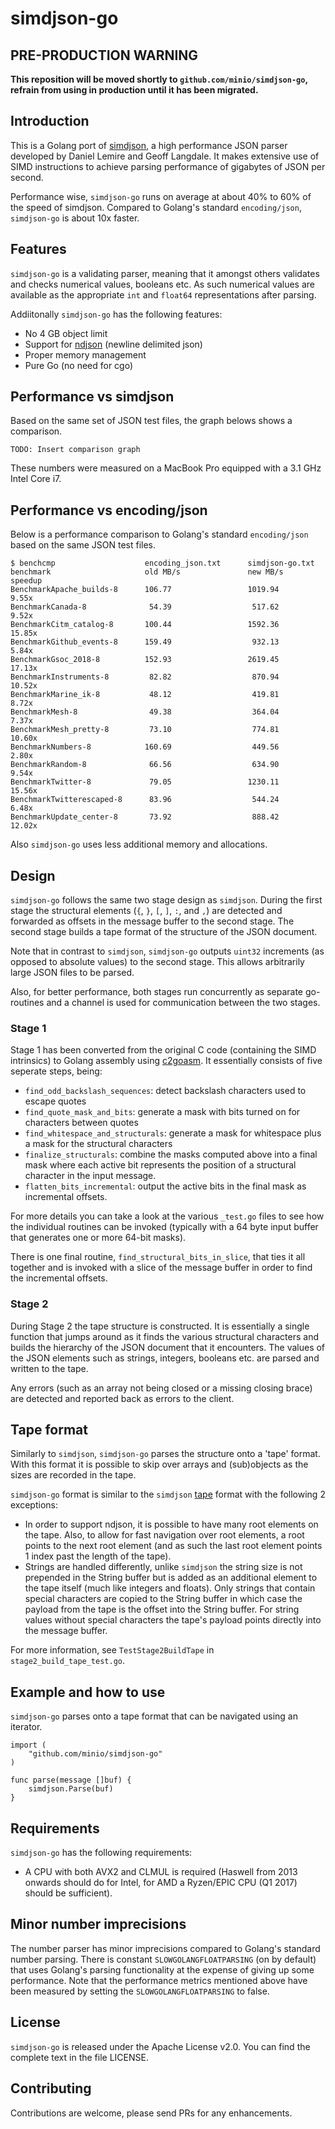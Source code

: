 # simdjson-go

## PRE-PRODUCTION WARNING

**This reposition will be moved shortly to `github.com/minio/simdjson-go`, refrain from using in production until it has been migrated.**

## Introduction

This is a Golang port of [simdjson](https://github.com/lemire/simdjson), a high performance JSON parser developed by Daniel Lemire and Geoff Langdale. It makes extensive use of SIMD instructions to achieve parsing performance of gigabytes of JSON per second.

Performance wise, `simdjson-go` runs on average at about 40% to 60% of the speed of simdjson. Compared to Golang's standard `encoding/json`, `simdjson-go` is about 10x faster. 

## Features

`simdjson-go` is a validating parser, meaning that it amongst others validates and checks numerical values, booleans etc. As such numerical values are available as the appropriate `int` and `float64` representations after parsing.

Addiitonally `simdjson-go` has the following features:

- No 4 GB object limit
- Support for [ndjson](http://ndjson.org/) (newline delimited json)
- Proper memory management
- Pure Go (no need for cgo)

## Performance vs simdjson

Based on the same set of JSON test files, the graph belows shows a comparison.

`TODO: Insert comparison graph`

These numbers were measured on a MacBook Pro equipped with a 3.1 GHz Intel Core i7.

## Performance vs encoding/json

Below is a performance comparison to Golang's standard `encoding/json` based on the same JSON test files.

```
$ benchcmp                    encoding_json.txt      simdjson-go.txt
benchmark                     old MB/s               new MB/s         speedup
BenchmarkApache_builds-8      106.77                 1019.94           9.55x
BenchmarkCanada-8              54.39                  517.62           9.52x
BenchmarkCitm_catalog-8       100.44                 1592.36          15.85x
BenchmarkGithub_events-8      159.49                  932.13           5.84x
BenchmarkGsoc_2018-8          152.93                 2619.45          17.13x
BenchmarkInstruments-8         82.82                  870.94          10.52x
BenchmarkMarine_ik-8           48.12                  419.81           8.72x
BenchmarkMesh-8                49.38                  364.04           7.37x
BenchmarkMesh_pretty-8         73.10                  774.81          10.60x
BenchmarkNumbers-8            160.69                  449.56           2.80x
BenchmarkRandom-8              66.56                  634.90           9.54x
BenchmarkTwitter-8             79.05                 1230.11          15.56x
BenchmarkTwitterescaped-8      83.96                  544.24           6.48x
BenchmarkUpdate_center-8       73.92                  888.42          12.02x
```

Also `simdjson-go` uses less additional memory and allocations.

## Design

`simdjson-go` follows the same two stage design as `simdjson`. During the first stage the structural elements (`{`, `}`, `[`, `]`, `:`, and `,`) are detected and forwarded as offsets in the message buffer to the second stage. The second stage builds a tape format of the structure of the JSON document. 

Note that in contrast to `simdjson`, `simdjson-go` outputs `uint32` increments (as opposed to absolute values) to the second stage. This allows arbitrarily large JSON files to be parsed. 

Also, for better performance, both stages run concurrently as separate go-routines and a channel is used for communication between the two stages.

### Stage 1

Stage 1 has been converted from the original C code (containing the SIMD intrinsics) to Golang assembly using [c2goasm](https://github.com/minio/c2goasm). It essentially consists of five seperate steps, being: 

- `find_odd_backslash_sequences`: detect backslash characters used to escape quotes
- `find_quote_mask_and_bits`: generate a mask with bits turned on for characters between quotes
- `find_whitespace_and_structurals`: generate a mask for whitespace plus a mask for the structural characters 
- `finalize_structurals`: combine the masks computed above into a final mask where each active bit represents the position of a structural character in the input message.
- `flatten_bits_incremental`: output the active bits in the final mask as incremental offsets.

For more details you can take a look at the various `_test.go` files to see how the individual routines can be invoked (typically with a 64 byte input buffer that generates one or more 64-bit masks). 

There is one final routine, `find_structural_bits_in_slice`, that ties it all together and is invoked with a slice of the message buffer in order to find the incremental offsets.

### Stage 2

During Stage 2 the tape structure is constructed. It is essentially a single function that jumps around as it finds the various structural characters and builds the hierarchy of the JSON document that it encounters. The values of the JSON elements such as strings, integers, booleans etc. are parsed and written to the tape.

Any errors (such as an array not being closed or a missing closing brace) are detected and reported back as errors to the client.

## Tape format

Similarly to `simdjson`, `simdjson-go` parses the structure onto a 'tape' format. With this format it is possible to skip over arrays and (sub)objects as the sizes are recorded in the tape. 

`simdjson-go` format is similar to the `simdjson` [tape](https://github.com/lemire/simdjson/blob/master/tape.md) format with the following 2 exceptions:

- In order to support ndjson, it is possible to have many root elements on the tape. Also, to allow for fast navigation over root elements, a root points to the next root element (and as such the last root element points 1 index past the length of the tape).
- Strings are handled differently, unlike `simdjson` the string size is not prepended in the String buffer but is added as an additional element to the tape itself (much like integers and floats). Only strings that contain special characters are copied to the String buffer in which case the payload from the tape is the offset into the String buffer. For string values without special characters the tape's payload points directly into the message buffer.

For more information, see `TestStage2BuildTape` in `stage2_build_tape_test.go`.

## Example and how to use 

`simdjson-go` parses onto a tape format that can be navigated using an iterator.

```
import (
    "github.com/minio/simdjson-go"
)

func parse(message []buf) {
    simdjson.Parse(buf)
}
```

## Requirements

`simdjson-go` has the following requirements:

- A CPU with both AVX2 and CLMUL is required (Haswell from 2013 onwards should do for Intel, for AMD a Ryzen/EPIC CPU (Q1 2017) should be sufficient).

## Minor number imprecisions

The number parser has minor imprecisions compared to Golang's standard number parsing. There is constant  `SLOWGOLANGFLOATPARSING` (on by default) that uses Golang's parsing functionality at the expense of giving up some performance. Note that the performance metrics mentioned above have been measured by setting the `SLOWGOLANGFLOATPARSING` to false.

## License

`simdjson-go` is released under the Apache License v2.0. You can find the complete text in the file LICENSE.

## Contributing

Contributions are welcome, please send PRs for any enhancements.